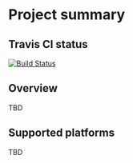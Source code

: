 # Project summary
## Travis CI status
[![Build Status](https://travis-ci.org/geomatsi/libnrf24.svg?branch=master)](https://travis-ci.org/geomatsi/libnrf24)
## Overview
TBD
## Supported platforms
TBD
